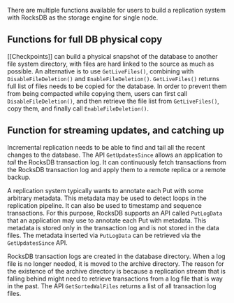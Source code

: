 There are multiple functions available for users to build a replication system with RocksDB as the storage engine for single node.

## Functions for full DB physical copy
[[Checkpoints]] can build a physical snapshot of the database to another file system directory, with files are hard linked to the source as much as possible.
An alternative is to use `GetLiveFiles()`, combining with `DisableFileDeletion()` and `EnableFileDeletion()`. `GetLiveFiles()` returns full list of files needs to be copied for the database. In order to prevent them from being compacted while copying them, users can first call `DisableFileDeletion()`, and then retrieve the file list from `GetLiveFiles()`, copy them, and finally call `EnableFileDeletion()`.

## Function for streaming updates, and catching up
Incremental replication needs to be able to find and tail all the recent changes to the database. The API `GetUpdatesSince` allows an application to _tail_ the RocksDB transaction log. It can continuously fetch transactions from the RocksDB transaction log and apply them to a remote replica or a remote backup.

A replication system typically wants to annotate each Put with some arbitrary metadata. This metadata may be used to detect loops in the replication pipeline. It can also be used to timestamp and sequence transactions. For this purpose, RocksDB supports an API called `PutLogData` that an application may use to annotate each Put with metadata. This metadata is stored only in the transaction log and is not stored in the data files. The metadata inserted via `PutLogData` can be retrieved via the `GetUpdatesSince` API.

RocksDB transaction logs are created in the database directory. When a log file is no longer needed, it is moved to the archive directory. The reason for the existence of the archive directory is because a replication stream that is falling behind might need to retrieve transactions from a log file that is way in the past. The API `GetSortedWalFiles` returns a list of all transaction log files.